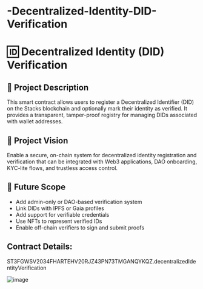 # -Decentralized-Identity-DID-Verification

# 🆔 Decentralized Identity (DID) Verification

## 📌 Project Description

This smart contract allows users to register a Decentralized Identifier (DID) on the Stacks blockchain and optionally mark their identity as verified. It provides a transparent, tamper-proof registry for managing DIDs associated with wallet addresses.

## 🚀 Project Vision

Enable a secure, on-chain system for decentralized identity registration and verification that can be integrated with Web3 applications, DAO onboarding, KYC-lite flows, and trustless access control.

## 🔮 Future Scope

- Add admin-only or DAO-based verification system
- Link DIDs with IPFS or Gaia profiles
- Add support for verifiable credentials
- Use NFTs to represent verified IDs
- Enable off-chain verifiers to sign and submit proofs

## Contract Details:
ST3FGWSV2034FHARTEHV20RJZ43PN73TMGANQYKQZ.decentralizedIdentityVerification

![image](https://github.com/user-attachments/assets/6c44e5ed-2e7c-4f79-abf9-afa9a2605d4d)
